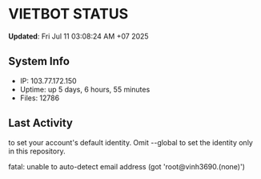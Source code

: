 # VIETBOT STATUS
**Updated**: Fri Jul 11 03:08:24 AM +07 2025

## System Info
- IP: 103.77.172.150
- Uptime: up 5 days, 6 hours, 55 minutes
- Files: 12786

## Last Activity

to set your account's default identity.
Omit --global to set the identity only in this repository.

fatal: unable to auto-detect email address (got 'root@vinh3690.(none)')
